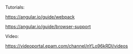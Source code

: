 Tutorials:

https://angular.io/guide/webpack

https://angular.io/guide/browser-support


Video:

https://videoportal.epam.com/channel/nYLo96kRDl/videos